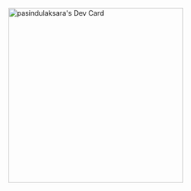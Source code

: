 <a href="https://app.daily.dev/pasindulaksara"><img src="https://api.daily.dev/devcards/v2/umWGL6Zv4GRwKQmWh0vHQ.png?type=default&r=n2g" width="356" alt="pasindulaksara's Dev Card"/></a>
